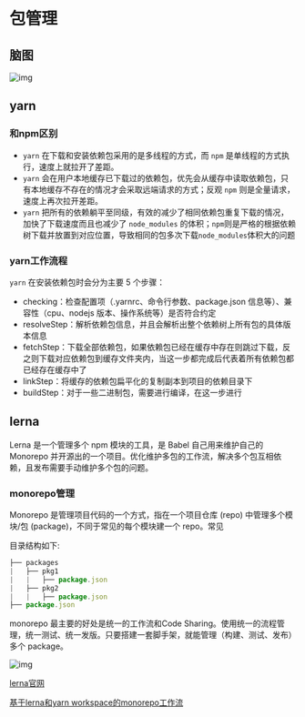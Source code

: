 # 包管理

## 脑图

![img](https://gitee.com/PENG_YUE/myImg/raw/master/uPic/D6JgJt.png)

## yarn

### 和npm区别

- `yarn` 在下载和安装依赖包采用的是多线程的方式，而 `npm` 是单线程的方式执行，速度上就拉开了差距。
- `yarn`  会在用户本地缓存已下载过的依赖包，优先会从缓存中读取依赖包，只有本地缓存不存在的情况才会采取远端请求的方式；反观 `npm` 则是全量请求，速度上再次拉开差距。
- `yarn` 把所有的依赖躺平至同级，有效的减少了相同依赖包重复下载的情况，加快了下载速度而且也减少了 `node_modules` 的体积；`npm`则是严格的根据依赖树下载并放置到对应位置，导致相同的包多次下载`node_modules`体积大的问题

### yarn工作流程

`yarn` 在安装依赖包时会分为主要 5 个步骤：

- checking：检查配置项（.yarnrc、命令行参数、package.json 信息等）、兼容性（cpu、nodejs 版本、操作系统等）是否符合约定
- resolveStep：解析依赖包信息，并且会解析出整个依赖树上所有包的具体版本信息
- fetchStep：下载全部依赖包，如果依赖包已经在缓存中存在则跳过下载，反之则下载对应依赖包到缓存文件夹内，当这一步都完成后代表着所有依赖包都已经存在缓存中了
- linkStep：将缓存的依赖包扁平化的复制副本到项目的依赖目录下
- buildStep：对于一些二进制包，需要进行编译，在这一步进行

## lerna

Lerna 是一个管理多个 npm 模块的工具，是 Babel 自己用来维护自己的 Monorepo 并开源出的一个项目。优化维护多包的工作流，解决多个包互相依赖，且发布需要手动维护多个包的问题。

### monorepo管理

Monorepo 是管理项目代码的一个方式，指在一个项目仓库 (repo) 中管理多个模块/包 (package)，不同于常见的每个模块建一个 repo。常见

目录结构如下:

```js
├── packages
|   ├── pkg1
|   |   ├── package.json
|   ├── pkg2
|   |   ├── package.json
├── package.json
```

monorepo 最主要的好处是统一的工作流和Code Sharing。使用统一的流程管理，统一测试、统一发版。只要搭建一套脚手架，就能管理（构建、测试、发布）多个 package。

![img](https://gitee.com/PENG_YUE/myImg/raw/master/uPic/tXnw6a.png)

[lerna官网](https://github.com/lerna/lerna)

[基于lerna和yarn workspace的monorepo工作流](https://zhuanlan.zhihu.com/p/71385053)
